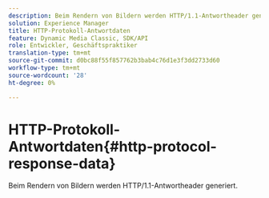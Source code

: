 ```yaml
---
description: Beim Rendern von Bildern werden HTTP/1.1-Antwortheader generiert.
solution: Experience Manager
title: HTTP-Protokoll-Antwortdaten
feature: Dynamic Media Classic, SDK/API
role: Entwickler, Geschäftspraktiker
translation-type: tm+mt
source-git-commit: d0bc88f55f857762b3bab4c76d1e3f3dd2733d60
workflow-type: tm+mt
source-wordcount: '28'
ht-degree: 0%

---
```



# HTTP-Protokoll-Antwortdaten{#http-protocol-response-data}

Beim Rendern von Bildern werden HTTP/1.1-Antwortheader generiert.

